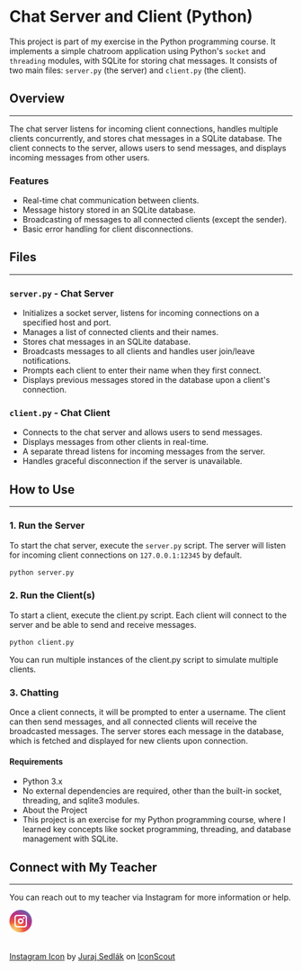 # Chat Server and Client (Python)

This project is part of my exercise in the Python programming course. It implements a simple chatroom application using Python's `socket` and `threading` modules, with SQLite for storing chat messages. It consists of two main files: `server.py` (the server) and `client.py` (the client).

## Overview
---
The chat server listens for incoming client connections, handles multiple clients concurrently, and stores chat messages in a SQLite database. The client connects to the server, allows users to send messages, and displays incoming messages from other users.

### Features

- Real-time chat communication between clients.
- Message history stored in an SQLite database.
- Broadcasting of messages to all connected clients (except the sender).
- Basic error handling for client disconnections.

## Files
---
### `server.py` - Chat Server

- Initializes a socket server, listens for incoming connections on a specified host and port.
- Manages a list of connected clients and their names.
- Stores chat messages in an SQLite database.
- Broadcasts messages to all clients and handles user join/leave notifications.
- Prompts each client to enter their name when they first connect.
- Displays previous messages stored in the database upon a client's connection.

### `client.py` - Chat Client

- Connects to the chat server and allows users to send messages.
- Displays messages from other clients in real-time.
- A separate thread listens for incoming messages from the server.
- Handles graceful disconnection if the server is unavailable.

## How to Use
---
### 1. Run the Server

To start the chat server, execute the `server.py` script. The server will listen for incoming client connections on `127.0.0.1:12345` by default.

```bash
python server.py
```

### 2. Run the Client(s)
To start a client, execute the client.py script. Each client will connect to the server and be able to send and receive messages.

```bash
python client.py
```

You can run multiple instances of the client.py script to simulate multiple clients.

### 3. Chatting
Once a client connects, it will be prompted to enter a username.
The client can then send messages, and all connected clients will receive the broadcasted messages.
The server stores each message in the database, which is fetched and displayed for new clients upon connection.

#### Requirements
- Python 3.x
- No external dependencies are required, other than the built-in socket, threading, and sqlite3 modules.
- About the Project
- This project is an exercise for my Python programming course, where I learned key concepts like socket programming, threading, and database management with SQLite.

## Connect with My Teacher
---
You can reach out to my teacher via Instagram for more information or help.

<a href="https://www.instagram.com/hosein_rad_art">
  <img width="40px" height="40px" src="icons/instagram.svg"/ alt="Instagram Icon">
<br><br>

<a href="https://iconscout.com/icons/instagram" target="_blank">Instagram Icon</a> by <a href="https://iconscout.com/contributors/juraj-sedlak">Juraj Sedlák</a> on <a href="https://iconscout.com">IconScout</a><br>
